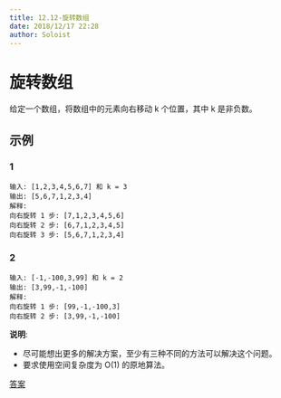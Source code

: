 ```yaml
---
title: 12.12-旋转数组
date: 2018/12/17 22:28
author: Soloist
---
```

    
# 旋转数组

给定一个数组，将数组中的元素向右移动 k 个位置，其中 k 是非负数。

## 示例

### 1

    输入: [1,2,3,4,5,6,7] 和 k = 3
    输出: [5,6,7,1,2,3,4]
    解释:
    向右旋转 1 步: [7,1,2,3,4,5,6]
    向右旋转 2 步: [6,7,1,2,3,4,5]
    向右旋转 3 步: [5,6,7,1,2,3,4]
    
### 2

    输入: [-1,-100,3,99] 和 k = 2
    输出: [3,99,-1,-100]
    解释: 
    向右旋转 1 步: [99,-1,-100,3]
    向右旋转 2 步: [3,99,-1,-100]
    
**说明**:

* 尽可能想出更多的解决方案，至少有三种不同的方法可以解决这个问题。
* 要求使用空间复杂度为 O(1) 的原地算法。

[答案](https://github.com/aSoloist/java-algorithm/blob/master/code/12.12/Solution.java)